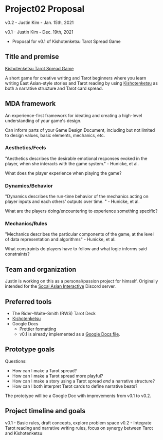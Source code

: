 # Project02 Proposal 

v0.2 - Justin Kim - Jan. 15th, 2021

v0.1 - Justin Kim - Dec. 19th, 2021
- Proposal for v0.1 of Kishotenketsu Tarot Spread Game

## Title and premise

[Kishotenketsu Tarot Spread Game](https://docs.google.com/document/d/1bgnpU05j40BGx25Rpb4umxYWp0rPAaY6-49w2q-8cTs/edit?usp=sharing)

A short game for creative writing and Tarot beginners where you learn writing East Asian-style stories and Tarot reading by using [Kishotenketsu](https://www.gamedeveloper.com/design/the-structure-of-fun-learning-from-i-super-mario-3d-land-i-s-director#:~:text=First%2C%20you%20have,have%20your%20conclusion.) as both a narrative structure and Tarot card spread. 

## MDA framework
An experience-first framework for ideating and creating a high-level understanding of your game's design.

Can inform parts of your Game Design Document, including but not limited to design values, basic elements, mechanics, etc.

### Aesthetics/Feels
"Aesthetics describes the desirable emotional responses evoked in the player, when she interacts with the game system." - Hunicke, et al.

What does the player experience when playing the game?

### Dynamics/Behavior
"Dynamics describes the run-time behavior of the mechanics acting on player inputs and each others' outputs over time. " - Hunicke, et al.

What are the players doing/encountering to experience something specific?

### Mechanics/Rules
"Mechanics describes the particular components of the game, at the level of data representation and algorithms" - Hunicke, et al.

What constraints do players have to follow and what logic informs said constraints?
 
## Team and organization

Justin is working on this as a personal/passion project for himself. Originally intended for the [Socal Asian Interactive](https://www.facebook.com/groups/socalasianinteractive/) Discord server.

## Preferred tools

- The Rider–Waite–Smith (RWS) Tarot Deck
- [Kishotenketsu](https://en.wikipedia.org/wiki/Kish%C5%8Dtenketsu)
- Google Docs
  - Prettier formatting
  - v0.1 is already implemented as a [Google Docs file](https://docs.google.com/document/d/1bgnpU05j40BGx25Rpb4umxYWp0rPAaY6-49w2q-8cTs/edit?usp=sharing).

## Prototype goals

Questions:
- How can I make a Tarot spread?
- How can I make a Tarot spread more playful?
- How can I make a story using a Tarot spread *and* a narrative structure?
- How can I both interpret Tarot cards to define narrative beats?

The prototype will be a Google Doc with improvements from v0.1 to v0.2. 

## Project timeline and goals

v0.1 - Basic rules, draft concepts, explore problem space
v0.2 - Integrate Tarot reading and narrative writing rules, focus on synergy between Tarot and Kishotenketsu